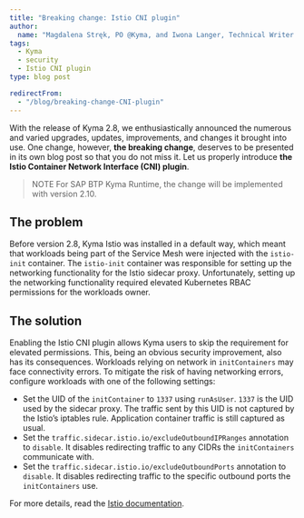 ```yaml
---
title: "Breaking change: Istio CNI plugin"
author:
  name: "Magdalena Stręk, PO @Kyma, and Iwona Langer, Technical Writer @Kyma"
tags:
  - Kyma
  - security
  - Istio CNI plugin 
type: blog post 

redirectFrom:
  - "/blog/breaking-change-CNI-plugin"
---
```


With the release of Kyma 2.8, we enthusiastically announced the numerous and varied upgrades, updates, improvements, and changes it brought into use. One change, however, **the breaking change**, deserves to be presented in its own blog post so that you do not miss it. Let us properly introduce **the Istio Container Network Interface (CNI) plugin**.

<!-- overview --> 

> NOTE For SAP BTP Kyma Runtime, the change will be implemented with version 2.10.

 ## The problem
Before version 2.8, Kyma Istio was installed in a default way, which meant that workloads being part of the Service Mesh were injected with the `istio-init` container. The `istio-init` container was responsible for setting up the networking functionality for the Istio sidecar proxy. Unfortunately, setting up the networking functionality required elevated Kubernetes RBAC permissions for the workloads owner.

## The solution
Enabling the Istio CNI plugin allows Kyma users to skip the requirement for elevated permissions. This, being an obvious security improvement, also has its consequences. Workloads relying on network in `initContainers` may face connectivity errors. To mitigate the risk of having networking errors, configure workloads with one of the following settings:
- Set the UID of the `initContainer` to `1337` using `runAsUser`. `1337` is the UID used by the sidecar proxy. The traffic sent by this UID is not captured by the Istio’s iptables rule. Application container traffic is still captured as usual.
- Set the `traffic.sidecar.istio.io/excludeOutboundIPRanges` annotation to `disable`. It disables redirecting traffic to any CIDRs the `initContainers` communicate with.
- Set the `traffic.sidecar.istio.io/excludeOutboundPorts` annotation to `disable`. It disables redirecting traffic to the specific outbound ports the `initContainers` use.
 
For more details, read the [Istio documentation](https://istio.io/latest/docs/setup/additional-setup/cni/).
